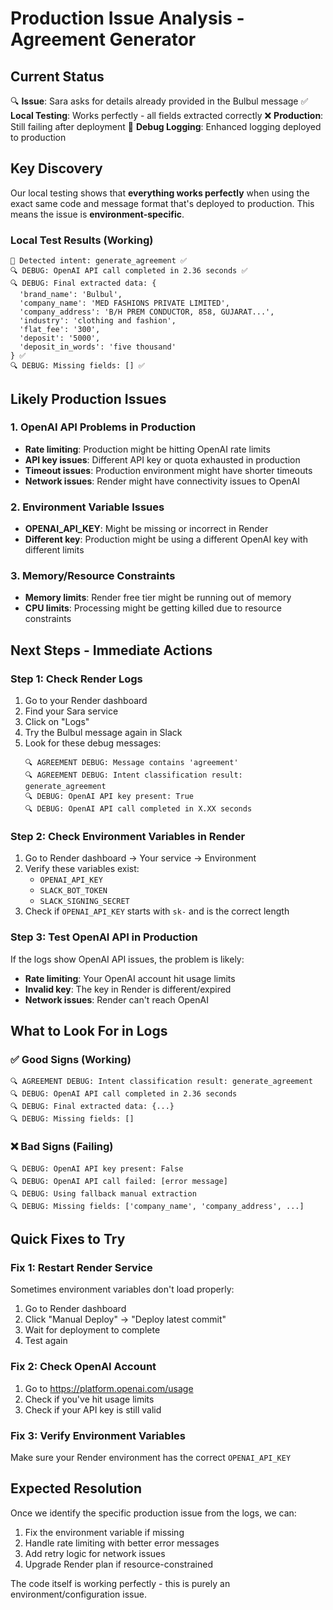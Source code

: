 # Production Issue Analysis - Agreement Generator

## Current Status
🔍 **Issue**: Sara asks for details already provided in the Bulbul message
✅ **Local Testing**: Works perfectly - all fields extracted correctly
❌ **Production**: Still failing after deployment
🚀 **Debug Logging**: Enhanced logging deployed to production

## Key Discovery
Our local testing shows that **everything works perfectly** when using the exact same code and message format that's deployed to production. This means the issue is **environment-specific**.

### Local Test Results (Working)
```
🎯 Detected intent: generate_agreement ✅
🔍 DEBUG: OpenAI API call completed in 2.36 seconds ✅
🔍 DEBUG: Final extracted data: {
  'brand_name': 'Bulbul',
  'company_name': 'MED FASHIONS PRIVATE LIMITED', 
  'company_address': 'B/H PREM CONDUCTOR, 858, GUJARAT...',
  'industry': 'clothing and fashion',
  'flat_fee': '300',
  'deposit': '5000',
  'deposit_in_words': 'five thousand'
} ✅
🔍 DEBUG: Missing fields: [] ✅
```

## Likely Production Issues

### 1. OpenAI API Problems in Production
- **Rate limiting**: Production might be hitting OpenAI rate limits
- **API key issues**: Different API key or quota exhausted in production
- **Timeout issues**: Production environment might have shorter timeouts
- **Network issues**: Render might have connectivity issues to OpenAI

### 2. Environment Variable Issues
- **OPENAI_API_KEY**: Might be missing or incorrect in Render
- **Different key**: Production might be using a different OpenAI key with different limits

### 3. Memory/Resource Constraints
- **Memory limits**: Render free tier might be running out of memory
- **CPU limits**: Processing might be getting killed due to resource constraints

## Next Steps - Immediate Actions

### Step 1: Check Render Logs
1. Go to your Render dashboard
2. Find your Sara service
3. Click on "Logs"
4. Try the Bulbul message again in Slack
5. Look for these debug messages:
   ```
   🔍 AGREEMENT DEBUG: Message contains 'agreement'
   🔍 AGREEMENT DEBUG: Intent classification result: generate_agreement
   🔍 DEBUG: OpenAI API key present: True
   🔍 DEBUG: OpenAI API call completed in X.XX seconds
   ```

### Step 2: Check Environment Variables in Render
1. Go to Render dashboard → Your service → Environment
2. Verify these variables exist:
   - `OPENAI_API_KEY`
   - `SLACK_BOT_TOKEN`
   - `SLACK_SIGNING_SECRET`
3. Check if `OPENAI_API_KEY` starts with `sk-` and is the correct length

### Step 3: Test OpenAI API in Production
If the logs show OpenAI API issues, the problem is likely:
- **Rate limiting**: Your OpenAI account hit usage limits
- **Invalid key**: The key in Render is different/expired
- **Network issues**: Render can't reach OpenAI

## What to Look For in Logs

### ✅ Good Signs (Working)
```
🔍 AGREEMENT DEBUG: Intent classification result: generate_agreement
🔍 DEBUG: OpenAI API call completed in 2.36 seconds
🔍 DEBUG: Final extracted data: {...}
🔍 DEBUG: Missing fields: []
```

### ❌ Bad Signs (Failing)
```
🔍 DEBUG: OpenAI API key present: False
🔍 DEBUG: OpenAI API call failed: [error message]
🔍 DEBUG: Using fallback manual extraction
🔍 DEBUG: Missing fields: ['company_name', 'company_address', ...]
```

## Quick Fixes to Try

### Fix 1: Restart Render Service
Sometimes environment variables don't load properly:
1. Go to Render dashboard
2. Click "Manual Deploy" → "Deploy latest commit"
3. Wait for deployment to complete
4. Test again

### Fix 2: Check OpenAI Account
1. Go to https://platform.openai.com/usage
2. Check if you've hit usage limits
3. Check if your API key is still valid

### Fix 3: Verify Environment Variables
Make sure your Render environment has the correct `OPENAI_API_KEY`

## Expected Resolution
Once we identify the specific production issue from the logs, we can:
1. Fix the environment variable if missing
2. Handle rate limiting with better error messages
3. Add retry logic for network issues
4. Upgrade Render plan if resource-constrained

The code itself is working perfectly - this is purely an environment/configuration issue.
